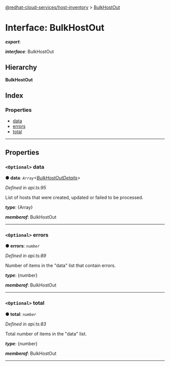 [@redhat-cloud-services/host-inventory](../README.md) > [BulkHostOut](../interfaces/bulkhostout.md)

# Interface: BulkHostOut

*__export__*: 

*__interface__*: BulkHostOut

## Hierarchy

**BulkHostOut**

## Index

### Properties

* [data](bulkhostout.md#data)
* [errors](bulkhostout.md#errors)
* [total](bulkhostout.md#total)

---

## Properties

<a id="data"></a>

### `<Optional>` data

**● data**: *`Array`<[BulkHostOutDetails](bulkhostoutdetails.md)>*

*Defined in api.ts:95*

List of hosts that were created, updated or failed to be processed.

*__type__*: {Array}

*__memberof__*: BulkHostOut

___
<a id="errors"></a>

### `<Optional>` errors

**● errors**: *`number`*

*Defined in api.ts:89*

Number of items in the "data" list that contain errors.

*__type__*: {number}

*__memberof__*: BulkHostOut

___
<a id="total"></a>

### `<Optional>` total

**● total**: *`number`*

*Defined in api.ts:83*

Total number of items in the "data" list.

*__type__*: {number}

*__memberof__*: BulkHostOut

___

